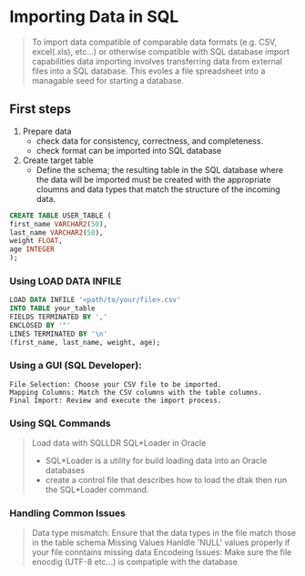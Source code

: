 # Importing Data in SQL 

> To import data compatible of comparable data formats (e.g. CSV, excel(.xls), etc...) or otherwise compatible with SQL database import capabilities
> data importing involves transferring data from external files into a SQL database. This evoles a file spreadsheet into a managable seed for starting a database. 

## First steps 

1. Prepare data
    - check data for consistency, correctness, and completeness.
    - check format can be imported into SQL database
2. Create target table
   - Define the schema; the resulting table in the SQL database where the data will be imported must be created with the appropriate cloumns and data types that match the structure of the incoming data. 

```SQL
CREATE TABLE USER_TABLE (
first_name VARCHAR2(50),
last_name VARCHAR2(50),
weight FLOAT,
age INTEGER 
);
```

### Using LOAD DATA INFILE
```SQL
LOAD DATA INFILE '<path/to/your/file>.csv'
INTO TABLE your_table
FIELDS TERMINATED BY ',' 
ENCLOSED BY '"'
LINES TERMINATED BY '\n'
(first_name, last_name, weight, age);
```

### Using a GUI (SQL Developer):

    File Selection: Choose your CSV file to be imported.
    Mapping Columns: Match the CSV columns with the table columns.
    Final Import: Review and execute the import process.

### Using SQL Commands 

> Load data with SQLLDR
> SQL*Loader in Oracle
>   - SQL*Loader is a utility for build loading data into an Oracle databases
>   - create a control file that describes how to load the dtak then run the SQL*Loader command.

### Handling Common Issues

> Data type mismatch: Ensure that the data types in the file match those in the table schema
> Missing Values Hanldle 'NULL' values properly if your file conntains missing data
> Encodeing Issues: Make sure the file enocdig (UTF-8 etc...) is compatiple with the database

